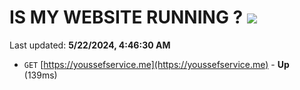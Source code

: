 # IS MY WEBSITE RUNNING ? [![](https://img.shields.io/static/v1?label=Sponsor&message=%E2%9D%A4&logo=GitHub&color=%23fe8e86)](https://github.com/sponsors/<username>)

Last updated: **5/22/2024, 4:46:30 AM**

- `GET` [https://youssefservice.me](https://youssefservice.me) - **Up** (139ms)
